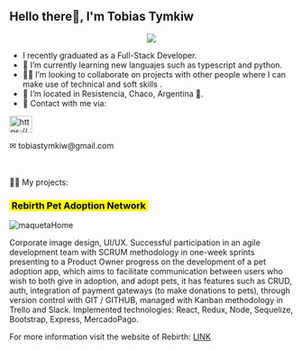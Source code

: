 ## Hello there👋, I'm Tobias Tymkiw 
<div align ="center">
    <img src= "https://64.media.tumblr.com/e0b726934821432b7450deaee576e915/tumblr_mlrxrvQRio1r3apovo1_500.gifv"/>
  </div>

- I recently graduated as a Full-Stack Developer.
- 🌱 I’m currently learning new languajes such as typescript and python.
- 🐱‍🏍 I’m looking to collaborate on projects with other people where I can make use of technical and soft skills .
- 📍  I’m located in Resistencia, Chaco, Argentina 🧉.
- 📩 Contact with me via:

<p align="left">
<a href="https://www.linkedin.com/in/tobias-tymkiw/" target="_blank"><img align="center" src="https://cdn.jsdelivr.net/npm/simple-icons@3.0.1/icons/linkedin.svg" alt="https://www.linkedin.com/in/tobias-tymkiw/" height="30" width="40" /></a> 
</p>
<p> ✉ tobiastymkiw@gmail.com</p>
<br></br>
👨‍💻 My projects:

<h3><mark>&nbsp;Rebirth Pet Adoption Network&nbsp;</mark></h3>

![maquetaHome](https://user-images.githubusercontent.com/99422691/184731109-f6da40b9-9c55-45d0-a55b-324aef70b15f.png)

Corporate image design, UI/UX. Successful participation in an agile development team with SCRUM methodology in one-week sprints presenting to a Product Owner progress on the development of a pet adoption app, which aims to facilitate communication between users who wish to both give in adoption, and adopt pets, it has features such as CRUD, auth, integration of payment gateways (to make donations to pets), through version control with GIT / GITHUB, managed with Kanban methodology in Trello and Slack.
Implemented technologies: React, Redux, Node, Sequelize, Bootstrap, Express, MercadoPago.

For more information visit the website of Rebirth:
<a href="https://frontend-rebirth.vercel.app/" target="blank">LINK</a>


<!---
TobiasTymkiw/TobiasTymkiw is a ✨ special ✨ repository because its `README.md` (this file) appears on your GitHub profile.
You can click the Preview link to take a look at your changes.
--->
